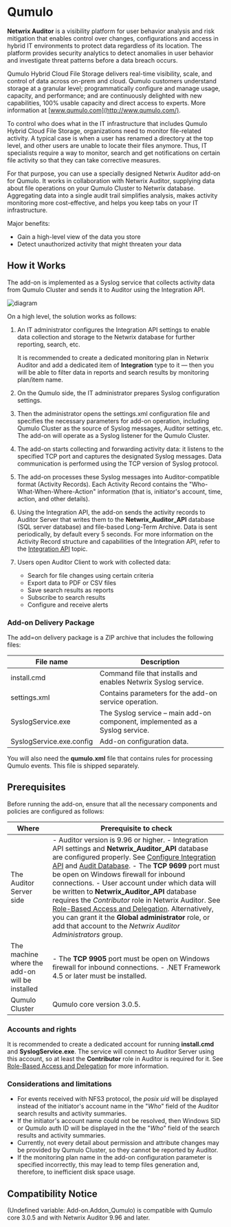 # Qumulo

**Netwrix Auditor** is a visibility platform for user behavior analysis and risk mitigation that
enables control over changes, configurations and access in hybrid IT environments to protect data
regardless of its location. The platform provides security analytics to detect anomalies in user
behavior and investigate threat patterns before a data breach occurs.

Qumulo Hybrid Cloud File Storage delivers real-time visibility, scale, and control of data across
on-prem and cloud. Qumulo customers understand storage at a granular level; programmatically
configure and manage usage, capacity, and performance; and are continuously delighted with new
capabilities, 100% usable capacity and direct access to experts. More information at
[www.qumulo.com](http://www.qumulo.com/).

To control who does what in the IT infrastructure that includes Qumulo Hybrid Cloud File Storage,
organizations need to monitor file-related activity. A typical case is when a user has renamed a
directory at the top level, and other users are unable to locate their files anymore. Thus, IT
specialists require a way to monitor, search and get notifications on certain file activity so that
they can take corrective measures.

For that purpose, you can use a specially designed Netwrix Auditor add-on for Qumulo. It works in
collaboration with Netwrix Auditor, supplying data about file operations on your Qumulo Cluster to
Netwrix database. Aggregating data into a single audit trail simplifies analysis, makes activity
monitoring more cost-effective, and helps you keep tabs on your IT infrastructure.

Major benefits:

- Gain a high-level view of the data you store
- Detect unauthorized activity that might threaten your data

## How it Works

The add-on is implemented as a Syslog service that collects activity data from Qumulo Cluster and
sends it to Auditor using the Integration API.

![diagram](/img/product_docs/auditor/10.6/addon/qumulo/diagram.webp)

On a high level, the solution works as follows:

1. An IT administrator configures the Integration API settings to enable data collection and storage
   to the Netwrix database for further reporting, search, etc.

    It is recommended to create a dedicated monitoring plan in Netwrix Auditor and add a dedicated
    item of **Integration** type to it — then you will be able to filter data in reports and search
    results by monitoring plan/item name.

2. On the Qumulo side, the IT administrator prepares Syslog configuration settings.
3. Then the administrator opens the settings.xml configuration file and specifies the necessary
   parameters for add-on operation, including Qumulo Cluster as the source of Syslog messages,
   Auditor settings, etc. The add-on will operate as a Syslog listener for the Qumulo Cluster.
4. The add-on starts collecting and forwarding activity data: it listens to the specified TCP port
   and captures the designated Syslog messages. Data communication is performed using the TCP
   version of Syslog protocol.
5. The add-on processes these Syslog messages into Auditor-compatible format (Activity Records).
   Each Activity Record contains the "Who-What-When-Where-Action" information (that is, initiator's
   account, time, action, and other details).
6. Using the Integration API, the add-on sends the activity records to Auditor Server that writes
   them to the **Netwrix_Auditor_API** database (SQL server database) and file-based Long-Term
   Archive. Data is sent periodically, by default every 5 seconds. For more information on the
   Activity Record structure and capabilities of the Integration API, refer to the
   [Integration API](/docs/auditor/10.6/api/overview.md) topic.
7. Users open Auditor Client to work with collected data:
    - Search for file changes using certain criteria
    - Export data to PDF or CSV files
    - Save search results as reports
    - Subscribe to search results
    - Configure and receive alerts

### Add-on Delivery Package

The add=on delivery package is a ZIP archive that includes the following files:

| File name                | Description                                                                  |
| ------------------------ | ---------------------------------------------------------------------------- |
| install.cmd              | Command file that installs and enables Netwrix Syslog service.               |
| settings.xml             | Contains parameters for the add-on service operation.                        |
| SyslogService.exe        | The Syslog service – main add-on component, implemented as a Syslog service. |
| SyslogService.exe.config | Add-on configuration data.                                                   |

You will also need the **qumulo.xml** file that contains rules for processing Qumulo events. This
file is shipped separately.

## Prerequisites

Before running the add-on, ensure that all the necessary components and policies are configured as
follows:

| Where                                          | Prerequisite to check                                                                                                                                                                                                                                                                                                                                                                                                                                                                                                                                                                                                                                                                                                                                                                                                     |
| ---------------------------------------------- | ------------------------------------------------------------------------------------------------------------------------------------------------------------------------------------------------------------------------------------------------------------------------------------------------------------------------------------------------------------------------------------------------------------------------------------------------------------------------------------------------------------------------------------------------------------------------------------------------------------------------------------------------------------------------------------------------------------------------------------------------------------------------------------------------------------------------- |
| The Auditor Server side                        | - Auditor version is 9.96 or higher. - Integration API settings and **Netwrix_Auditor_API** database are configured properly. See [Configure Integration API](https://helpcenter.netwrix.com/API/API_Configuration.html) and [Audit Database](https://helpcenter.netwrix.com/Settings/Audit_Database_settings/Default_Audit_Database_Settings.html). - The **TCP 9699** port must be open on Windows firewall for inbound connections. - User account under which data will be written to **Netwrix_Auditor_API** database requires the _Contributor_ role in Netwrix Auditor. See [Role-Based Access and Delegation](https://helpcenter.netwrix.com/Roles/Role_Based_Access.html). Alternatively, you can grant it the **Global administrator** role, or add that account to the _Netwrix Auditor Administrators_ group. |
| The machine where the add-on will be installed | - The **TCP 9905** port must be open on Windows firewall for inbound connections. - .NET Framework 4.5 or later must be installed.                                                                                                                                                                                                                                                                                                                                                                                                                                                                                                                                                                                                                                                                                        |
| Qumulo Cluster                                 | Qumulo core version 3.0.5.                                                                                                                                                                                                                                                                                                                                                                                                                                                                                                                                                                                                                                                                                                                                                                                                |

### Accounts and rights

It is recommended to create a dedicated account for running **install.cmd** and
**SyslogService.exe**. The service will connect to Auditor Server using this account, so at least
the **Contributor** role in Auditor is required for it. See
[Role-Based Access and Delegation](https://helpcenter.netwrix.com/Roles/Role_Based_Access.html) for
more information.

### Considerations and limitations

- For events received with NFS3 protocol, the _posix uid_ will be displayed instead of the
  initiator's account name in the "_Who_" field of the Auditor search results and activity
  summaries.
- If the initiator's account name could not be resolved, then Windows SID or Qumulo auth ID will be
  displayed in the the "_Who_" field of the search results and activity summaries.
- Currently, not every detail about permission and attribute changes may be provided by Qumulo
  Cluster, so they cannot be reported by Auditor.
- If the monitoring plan name in the add-on configuration parameter is specified incorrectly, this
  may lead to temp files generation and, therefore, to inefficient disk space usage.

## Compatibility Notice

(Undefined variable: Add-on.Addon_Qumulo) is compatible with Qumulo core 3.0.5 and with Netwrix
Auditor 9.96 and later.
